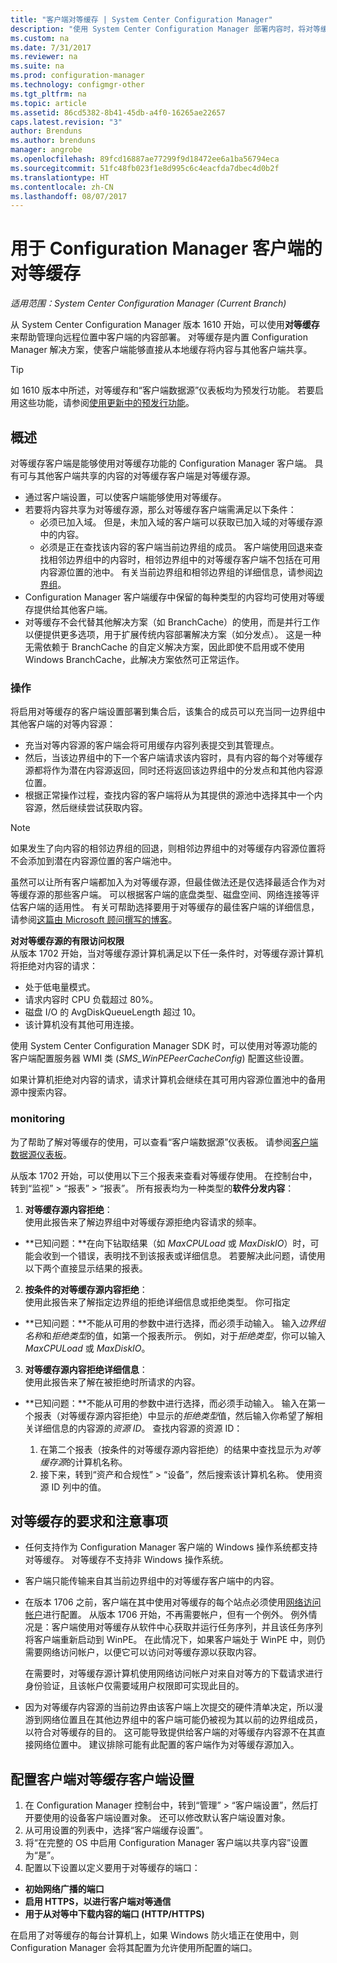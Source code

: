 ```yaml
---
title: "客户端对等缓存 | System Center Configuration Manager"
description: "使用 System Center Configuration Manager 部署内容时，将对等缓存用于客户端内容源位置。"
ms.custom: na
ms.date: 7/31/2017
ms.reviewer: na
ms.suite: na
ms.prod: configuration-manager
ms.technology: configmgr-other
ms.tgt_pltfrm: na
ms.topic: article
ms.assetid: 86cd5382-8b41-45db-a4f0-16265ae22657
caps.latest.revision: "3"
author: Brenduns
ms.author: brenduns
manager: angrobe
ms.openlocfilehash: 89fcd16887ae77299f9d18472ee6a1ba56794eca
ms.sourcegitcommit: 51fc48fb023f1e8d995c6c4eacfda7dbec4d0b2f
ms.translationtype: HT
ms.contentlocale: zh-CN
ms.lasthandoff: 08/07/2017
---
```

# <a name="peer-cache-for-configuration-manager-clients"></a>用于 Configuration Manager 客户端的对等缓存

*适用范围：System Center Configuration Manager (Current Branch)*

从 System Center Configuration Manager 版本 1610 开始，可以使用**对等缓存**来帮助管理向远程位置中客户端的内容部署。 对等缓存是内置 Configuration Manager 解决方案，使客户端能够直接从本地缓存将内容与其他客户端共享。   

> [!TIP]  
> 如 1610 版本中所述，对等缓存和“客户端数据源”仪表板均为预发行功能。 若要启用这些功能，请参阅[使用更新中的预发行功能](/sccm/core/servers/manage/pre-release-features)。

## <a name="overview"></a>概述
对等缓存客户端是能够使用对等缓存功能的 Configuration Manager 客户端。 具有可与其他客户端共享的内容的对等缓存客户端是对等缓存源。
 -  通过客户端设置，可以使客户端能够使用对等缓存。
 -  若要将内容共享为对等缓存源，那么对等缓存客户端需满足以下条件：
    -  必须已加入域。 但是，未加入域的客户端可以获取已加入域的对等缓存源中的内容。
    -  必须是正在查找该内容的客户端当前边界组的成员。 客户端使用回退来查找相邻边界组中的内容时，相邻边界组中的对等缓存客户端不包括在可用内容源位置的池中。 有关当前边界组和相邻边界组的详细信息，请参阅[边界组](/sccm/core/servers/deploy/configure/define-site-boundaries-and-boundary-groups##a-namebkmkboundarygroupsa-boundary-groups)。
 - Configuration Manager 客户端缓存中保留的每种类型的内容均可使用对等缓存提供给其他客户端。
 -  对等缓存不会代替其他解决方案（如 BranchCache）的使用，而是并行工作以便提供更多选项，用于扩展传统内容部署解决方案（如分发点）。 这是一种无需依赖于 BranchCache 的自定义解决方案，因此即使不启用或不使用 Windows BranchCache，此解决方案依然可正常运作。

### <a name="operations"></a>操作

将启用对等缓存的客户端设置部署到集合后，该集合的成员可以充当同一边界组中其他客户端的对等内容源：
 -  充当对等内容源的客户端会将可用缓存内容列表提交到其管理点。
 -  然后，当该边界组中的下一个客户端请求该内容时，具有内容的每个对等缓存源都将作为潜在内容源返回，同时还将返回该边界组中的分发点和其他内容源位置。
 -  根据正常操作过程，查找内容的客户端将从为其提供的源池中选择其中一个内容源，然后继续尝试获取内容。

> [!NOTE]
> 如果发生了向内容的相邻边界组的回退，则相邻边界组中的对等缓存内容源位置将不会添加到潜在内容源位置的客户端池中。  


虽然可以让所有客户端都加入为对等缓存源，但最佳做法还是仅选择最适合作为对等缓存源的那些客户端。  可以根据客户端的底盘类型、磁盘空间、网络连接等评估客户端的适用性。 有关可帮助选择要用于对等缓存的最佳客户端的详细信息，请参阅[这篇由 Microsoft 顾问撰写的博客](https://blogs.technet.microsoft.com/setprice/2016/06/29/pe-peer-cache-custom-reporting-examples/)。

**对对等缓存源的有限访问权限**  
从版本 1702 开始，当对等缓存源计算机满足以下任一条件时，对等缓存源计算机将拒绝对内容的请求：  
  -  处于低电量模式。
  -  请求内容时 CPU 负载超过 80%。
  -  磁盘 I/O 的 AvgDiskQueueLength 超过 10。
  -  该计算机没有其他可用连接。   

使用 System Center Configuration Manager SDK 时，可以使用对等源功能的客户端配置服务器 WMI 类 (*SMS_WinPEPeerCacheConfig*) 配置这些设置。

如果计算机拒绝对内容的请求，请求计算机会继续在其可用内容源位置池中的备用源中搜索内容。   



### <a name="monitoring"></a>monitoring   
为了帮助了解对等缓存的使用，可以查看“客户端数据源”仪表板。 请参阅[客户端数据源仪表板](/sccm/core/servers/deploy/configure/monitor-content-you-have-distributed#client-data-sources-dashboard)。

从版本 1702 开始，可以使用以下三个报表来查看对等缓存使用。 在控制台中，转到“监视” > “报表” > “报表”。 所有报表均为一种类型的**软件分发内容**：
1.  **对等缓存源内容拒绝**：  
使用此报告来了解边界组中对等缓存源拒绝内容请求的频率。
 - **已知问题：**在向下钻取结果（如 *MaxCPULoad* 或 *MaxDiskIO*）时，可能会收到一个错误，表明找不到该报表或详细信息。 若要解决此问题，请使用以下两个直接显示结果的报表。

2. **按条件的对等缓存源内容拒绝**：  
使用此报告来了解指定边界组的拒绝详细信息或拒绝类型。 你可指定

  - **已知问题：**不能从可用的参数中进行选择，而必须手动输入。 输入*边界组名称*和*拒绝类型*的值，如第一个报表所示。 例如，对于*拒绝类型*，你可以输入 *MaxCPULoad* 或 *MaxDiskIO*。

3. **对等缓存源内容拒绝详细信息**：   
  使用此报告来了解在被拒绝时所请求的内容。

 - **已知问题：**不能从可用的参数中进行选择，而必须手动输入。 输入在第一个报表（对等缓存源内容拒绝）中显示的*拒绝类型*值，然后输入你希望了解相关详细信息的内容源的*资源 ID*。  查找内容源的资源 ID：  

    1. 在第二个报表（按条件的对等缓存源内容拒绝）的结果中查找显示为*对等缓存源*的计算机名称。  
    2. 接下来，转到“资产和合规性” > “设备”，然后搜索该计算机名称。 使用资源 ID 列中的值。  


## <a name="requirements-and-considerations-for-peer-cache"></a>对等缓存的要求和注意事项
-   任何支持作为 Configuration Manager 客户端的 Windows 操作系统都支持对等缓存。 对等缓存不支持非 Windows 操作系统。

-   客户端只能传输来自其当前边界组中的对等缓存客户端中的内容。

-   在版本 1706 之前，客户端在其中使用对等缓存的每个站点必须使用[网络访问帐户](/sccm/core/plan-design/hierarchy/manage-accounts-to-access-content#a-namebkmknaaa-network-access-account)进行配置。 从版本 1706 开始，不再需要帐户，但有一个例外。  例外情况是：客户端使用对等缓存从软件中心获取并运行任务序列，并且该任务序列将客户端重新启动到 WinPE。  在此情况下，如果客户端处于 WinPE 中，则仍需要网络访问帐户，以便它可以访问对等缓存源以获取内容。

    在需要时，对等缓存源计算机使用网络访问帐户对来自对等方的下载请求进行身份验证，且该帐户仅需要域用户权限即可实现此目的。

-   因为对等缓存内容源的当前边界由该客户端上次提交的硬件清单决定，所以漫游到网络位置且在其他边界组中的客户端可能仍被视为其以前的边界组成员，以符合对等缓存的目的。 这可能导致提供给客户端的对等缓存内容源不在其直接网络位置中。 建议排除可能有此配置的客户端作为对等缓存源加入。

## <a name="to-configure-client-peer-cache-client-settings"></a>配置客户端对等缓存客户端设置
1.  在 Configuration Manager 控制台中，转到“管理” > “客户端设置”，然后打开要使用的设备客户端设置对象。 还可以修改默认客户端设置对象。
2.  从可用设置的列表中，选择“客户端缓存设置”。
3.  将“在完整的 OS 中启用 Configuration Manager 客户端以共享内容”设置为“是”。
4.  配置以下设置以定义要用于对等缓存的端口：  
  -  **初始网络广播的端口**
  -  **启用 HTTPS，以进行客户端对等通信**
  -  **用于从对等中下载内容的端口 (HTTP/HTTPS)**

在启用了对等缓存的每台计算机上，如果 Windows 防火墙正在使用中，则 Configuration Manager 会将其配置为允许使用所配置的端口。
